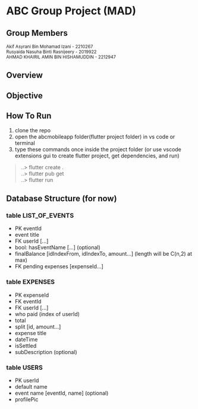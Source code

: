 # ABC Group Project (MAD)

## Group Members
<small>Akif Asyrani Bin Mohamad Izani - 2210267</small><br/>
<small>Rusyaida Nasuha Binti Rasnijeery - 2019922</small><br/>
<small>AHMAD KHAIRIL AMIN BIN HISHAMUDDIN - 2212947</small>

## Overview

## Objective

## How To Run
1. clone the repo <br>
2. open the abcmobileapp folder(flutter project folder) in vs code or terminal <br>
3. type these commands once inside the project folder (or use vscode extensions gui to create flutter project, get dependencies, and run)
> ..> flutter create .  
> ..> flutter pub get  
> ..> flutter run

## Database Structure (for now)

### table LIST_OF_EVENTS  
- PK eventId  
- event title  
- FK userId [...]  
- bool: hasEventName [...] (optional)  
- finalBalance [idIndexFrom, idIndexTo, amount...] (length will be C(n,2) at max)  
- FK pending expenses [expenseId...]

### table EXPENSES  
- PK expenseId
- FK eventId
- FK userId [...]
- who paid (index of userId)
- total
- split [id, amount...]
- expense title
- dateTime
- isSettled
- subDescription (optional)

### table USERS
- PK userId
- default name
- event name [eventId, name] (optional)
- profilePic
